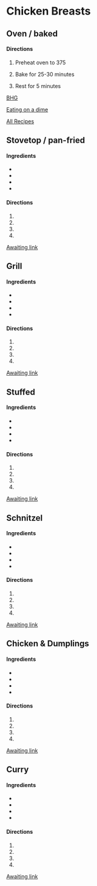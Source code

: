 # Chicken Breasts

## Oven / baked
#### Directions
1. Preheat oven to 375


1. Bake for 25-30 minutes


1. Rest for 5 minutes


[BHG](https://www.bhg.com/recipes/chicken/breasts/bake-chicken-breast/)

[Eating on a dime](https://www.eatingonadime.com/oven-baked-chicken-breast-recipe/)

[All Recipes](https://www.allrecipes.com/recipe/240208/simple-baked-chicken-breasts/)


## Stovetop / pan-fried
#### Ingredients
+ 
+ 
+ 
+ 

#### Directions
1. 


1. 


1. 


1. 

[Awaiting link](url)


## Grill
#### Ingredients
+ 
+ 
+ 
+ 

#### Directions
1. 


1. 


1. 


1. 

[Awaiting link](url)


## Stuffed
#### Ingredients
+ 
+ 
+ 
+ 

#### Directions
1. 


1. 


1. 


1. 

[Awaiting link](url)


## Schnitzel
#### Ingredients
+ 
+ 
+ 
+ 

#### Directions
1. 


1. 


1. 


1. 

[Awaiting link](url)


## Chicken & Dumplings
#### Ingredients
+ 
+ 
+ 
+ 

#### Directions
1. 


1. 


1. 


1. 

[Awaiting link](url)


## Curry
#### Ingredients
+ 
+ 
+ 
+ 

#### Directions
1. 


1. 


1. 


1. 

[Awaiting link](url)

